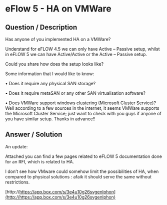 # **eFlow 5 - HA on VMWare** #

## **Question / Description** ##

Has anyone of you implemented HA on a VMWare?

Understand for eFLOW 4.5 we can only have Active – Passive setup, whilst in eFLOW 5 we can have Active/Active or the Active – Passive setup.

Could you share how does the setup looks like?

Some information that I would like to know:

•	Does it require any physical SAN storage?

•	Does it require metaSAN or any other SAN virtualisation software?

•	Does VMWare support windows clustering (Microsoft Cluster Service)? Well according to a few sources in the internet, it seems VMWare supports the Microsoft Cluster Service; just want to check with you guys if anyone of you have similar setup.
Thanks in advance!!

## **Answer / Solution** ##

An update:

Attached you can find a few pages related to eFLOW 5 documentation done for an RFI, which is related to HA.

I don’t see how VMware could somehow limit the possibilities of HA, when compared to physical solutions : afaik it should serve the same without restrictions.

[http://https://app.box.com/s/3e4u10g26svgenlphon](http://https://app.box.com/s/3e4u10g26svgenlphon)

